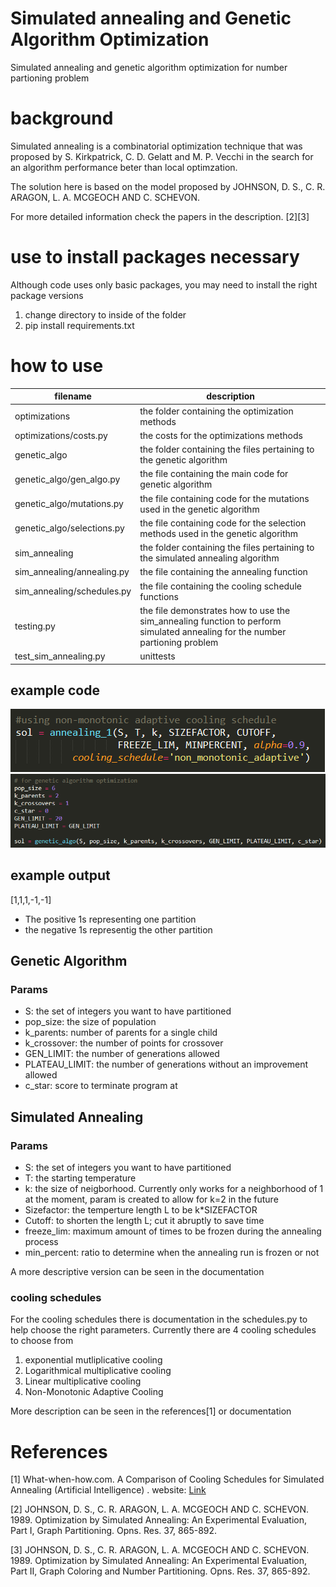 # Simulated annealing and Genetic Algorithm Optimization
 Simulated annealing and genetic algorithm optimization for number partioning problem

# background
Simulated annealing is a combinatorial optimization technique that was proposed by S. Kirkpatrick, C. D. Gelatt and M. P. Vecchi in the search for an algorithm performance beter than local optimzation. 

The solution here is based on the model proposed by JOHNSON, D. S., C. R. ARAGON, L. A. MCGEOCH AND C.
SCHEVON.

For more detailed information check the papers in the description. [2][3]

# use to install packages necessary

Although code uses only basic packages, you may need to install the right package versions

1. change directory to inside of the folder
2. pip install requirements.txt

# how to use

| filename | description|
|----------|------------|
| optimizations | the folder containing the optimization methods |
| optimizations/costs.py | the costs for the optimizations methods |
| genetic_algo | the folder containing the files pertaining to the genetic algorithm |
| genetic_algo/gen_algo.py | the file containing the main code for genetic algorithm |
| genetic_algo/mutations.py | the file containing code for the mutations used in the genetic algorithm |
| genetic_algo/selections.py | the file containing code for the selection methods used in the genetic algorithm |
| sim_annealing | the folder containing the files pertaining to the simulated annealing algorithm |
| sim_annealing/annealing.py | the file containing the annealing function |
| sim_annealing/schedules.py | the file containing the cooling schedule functions |
| testing.py | the file demonstrates how to use the sim_annealing function to perform simulated annealing for the number partioning problem |
| test_sim_annealing.py | unittests|

## example code
![example](images/example.PNG)
![example2](images/gen_algo_example.PNG)

## example output

[1,1,1,-1,-1]

- The positive 1s representing one partition
- the negative 1s representig the other partition

## Genetic Algorithm

### Params

- S: the set of integers you want to have partitioned
- pop_size: the size of population
- k_parents: number of parents for a single child
- k_crossover: the number of points for crossover
- GEN_LIMIT: the number of generations allowed
- PLATEAU_LIMIT: the number of generations without an improvement allowed
- c_star: score to terminate program at



## Simulated Annealing

### Params

 - S: the set of integers you want to have partitioned
 - T: the starting temperature
 - k: the size of neigborhood. Currently only works for a neighborhood of 1 at the moment, param is created to allow for k=2 in the future
 - Sizefactor: the temperture length L to be k*SIZEFACTOR
 - Cutoff: to shorten the length L; cut it abruptly to save time
 - freeze_lim: maximum amount of times to be frozen during the annealing process
 - min_percent: ratio to determine when the annealing run is frozen or not

A more descriptive version can be seen in the documentation

### cooling schedules

For the cooling schedules there is documentation in the schedules.py to help choose the right parameters.
Currently there are 4 cooling schedules to choose from

1. exponential mutliplicative cooling
2. Logarithmical multiplicative cooling 
3. Linear multiplicative cooling
4. Non-Monotonic Adaptive Cooling

More description can be seen in the references[1] or documentation


# References
 
[1] What-when-how.com. A Comparison of Cooling Schedules for Simulated Annealing (Artificial Intelligence) .  website: [Link](http://what-when-how.com/artificial-intelligence/a-comparison-of-cooling-schedules-for-simulated-annealing-artificial-intelligence/#:~:text=Cooling%20Schedule%3A%20Temperature%20control%20method,transitions%20for%20each%20temperature%20value)

[2] JOHNSON, D. S., C. R. ARAGON, L. A. MCGEOCH AND C.
SCHEVON. 1989. Optimization by Simulated Annealing:
An Experimental Evaluation, Part I, Graph Partitioning.
Opns. Res. 37, 865-892.

[3] JOHNSON, D. S., C. R. ARAGON, L. A. MCGEOCH AND C.
SCHEVON. 1989. Optimization by Simulated Annealing:
An Experimental Evaluation, Part II, Graph Coloring and Number Partitioning.
Opns. Res. 37, 865-892.
